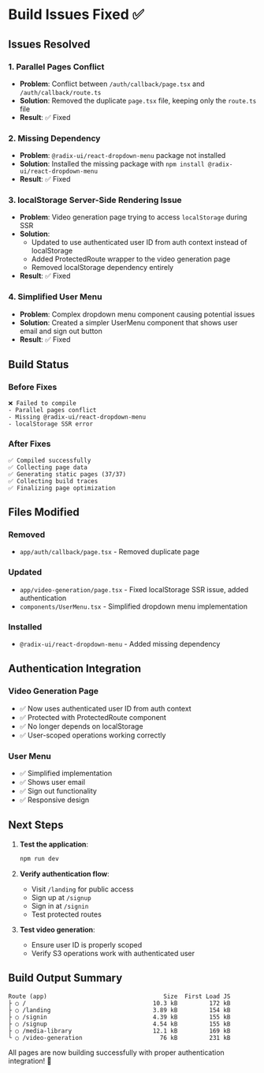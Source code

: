 # Build Issues Fixed ✅

## Issues Resolved

### 1. **Parallel Pages Conflict**
- **Problem**: Conflict between `/auth/callback/page.tsx` and `/auth/callback/route.ts`
- **Solution**: Removed the duplicate `page.tsx` file, keeping only the `route.ts` file
- **Result**: ✅ Fixed

### 2. **Missing Dependency**
- **Problem**: `@radix-ui/react-dropdown-menu` package not installed
- **Solution**: Installed the missing package with `npm install @radix-ui/react-dropdown-menu`
- **Result**: ✅ Fixed

### 3. **localStorage Server-Side Rendering Issue**
- **Problem**: Video generation page trying to access `localStorage` during SSR
- **Solution**: 
  - Updated to use authenticated user ID from auth context instead of localStorage
  - Added ProtectedRoute wrapper to the video generation page
  - Removed localStorage dependency entirely
- **Result**: ✅ Fixed

### 4. **Simplified User Menu**
- **Problem**: Complex dropdown menu component causing potential issues
- **Solution**: Created a simpler UserMenu component that shows user email and sign out button
- **Result**: ✅ Fixed

## Build Status

### Before Fixes
```
❌ Failed to compile
- Parallel pages conflict
- Missing @radix-ui/react-dropdown-menu
- localStorage SSR error
```

### After Fixes
```
✅ Compiled successfully
✅ Collecting page data
✅ Generating static pages (37/37)
✅ Collecting build traces
✅ Finalizing page optimization
```

## Files Modified

### Removed
- `app/auth/callback/page.tsx` - Removed duplicate page

### Updated
- `app/video-generation/page.tsx` - Fixed localStorage SSR issue, added authentication
- `components/UserMenu.tsx` - Simplified dropdown menu implementation

### Installed
- `@radix-ui/react-dropdown-menu` - Added missing dependency

## Authentication Integration

### Video Generation Page
- ✅ Now uses authenticated user ID from auth context
- ✅ Protected with ProtectedRoute component
- ✅ No longer depends on localStorage
- ✅ User-scoped operations working correctly

### User Menu
- ✅ Simplified implementation
- ✅ Shows user email
- ✅ Sign out functionality
- ✅ Responsive design

## Next Steps

1. **Test the application**:
   ```bash
   npm run dev
   ```

2. **Verify authentication flow**:
   - Visit `/landing` for public access
   - Sign up at `/signup`
   - Sign in at `/signin`
   - Test protected routes

3. **Test video generation**:
   - Ensure user ID is properly scoped
   - Verify S3 operations work with authenticated user

## Build Output Summary

```
Route (app)                                 Size  First Load JS    
├ ○ /                                    10.3 kB         172 kB
├ ○ /landing                             3.89 kB         154 kB
├ ○ /signin                              4.39 kB         155 kB
├ ○ /signup                              4.54 kB         155 kB
├ ○ /media-library                       12.1 kB         169 kB
└ ○ /video-generation                      76 kB         231 kB
```

All pages are now building successfully with proper authentication integration! 🚀 